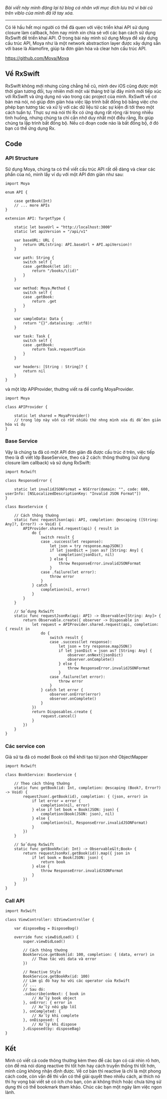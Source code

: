 *Bài viết này mình đăng lại từ blog cá nhân với mục đích lưu trữ vì bài cũ trên viblo của mình đã lỡ tay xóa.*


-----



<p>Có lẽ hầu hết mọi người có thể đã quen với việc triển khai API sử dụng closure làm callback, hôm nay mình xin chia sẻ với các bạn cách sử dụng RxSwift để triển khai API. Ở trong bài này mình sử dụng Moya để xây dựng cấu trúc API, Moya như là một network abstraction layer được xây dựng sẵn với base là Alamofire, giúp ta đơn giản hóa và clear hơn cấu trúc API.</p>

<p><a href="https://github.com/Moya/Moya">https://github.com/Moya/Moya</a></p>

<h2>Về RxSwift</h2>

<p>RxSwift không mới nhưng cũng chẳng hề cũ, mình dev iOS cũng được một thời gian tương đối, tuy nhiên mới một vài tháng trở lại đây mình mới tiếp xúc với RxSwift và ứng dụng nó vào trong các project của mình. RxSwift về cơ bản mà nói, nó giúp đơn giản hóa việc lập trình bất đồng bộ bằng việc cho phép bạn tương tác và xử lý với các dữ liệu từ các sự kiện đi tới theo một cách tuần tự. Thực sự mà nói thì Rx có ứng dụng rất rộng rãi trong nhiều tình huống, nhưng chúng ta chỉ cần nhớ duy nhất một điều rằng, Rx giúp chúng ta lập trình bất đồng bộ. Nếu có đoạn code nào là bất đồng bộ, ở đó bạn có thể ứng dụng Rx.</p>



<h2>Code</h2>



<h3>API Structure</h3>



<p>Sử dụng Moya, chúng ta có thể viết cấu trúc API rất dễ dàng và clear các phần của nó, mình lấy ví dụ với một API đơn giản như sau:</p>


```
import Moya

enum API {

    case getBook(Int)
    // ... more APIs
}

extension API: TargetType {

    static let baseUrl = "http://localhost:3000"
    static let apiVersion = "/api/v1"

    var baseURL: URL {
        return URL(string: API.baseUrl + API.apiVersion)!
    }

    var path: String {
        switch self {
        case .getBook(let id):
            return "/books/\(id)"
        }
    }

    var method: Moya.Method {
        switch self {
        case .getBook:
            return .get
        }
    }

    var sampleData: Data {
        return "{}".data(using: .utf8)!
    }

    var task: Task {
        switch self {
        case .getBook:
            return Task.requestPlain
        }
    }

    var headers: [String : String]? {
        return nil
    }
}
```



<p>và một lớp APIProvider, thường viết ra để config MoyaProvider.</p>


```
import Moya

class APIProvider {

    static let shared = MoyaProvider()
    // trong lớp này vốn có rất nhiều thứ nhng mình xóa đi để đơn giản hóa ví dụ
}
```



<h3>Base Service</h3>



<p>Vậy là chúng ta đã có một API đơn giản đã được cấu trúc ở trên, việc tiếp theo là đi viết lớp BaseService, theo cả 2 cách: thông thường (sử dụng closure làm callback) và sử dụng RxSwift:</p>



<pre class="wp-block-code"><code>import RxSwift

class ResponseError {

    static let invalidJSONFormat = NSError(domain: "", code: 600, userInfo: [NSLocalizedDescriptionKey: "Invalid JSON Format"])
}

class BaseService {

    // Cách thông thường
    static func requestJson(api: API, completion: @escaping ([String: Any]?, Error?) -> Void) {
        APIProvider.shared.request(api) { result in
            do {
                switch result {
                case .success(let response):
                    let json = try response.mapJSON()
                    if let jsonDict = json as? [String: Any] {
                        completion(jsonDict, nil)
                    } else {
                        throw ResponseError.invalidJSONFormat
                    }
                case .failure(let error):
                    throw error
                }
            } catch {
                completion(nil, error)
            }
        }
    }
    
    // Sử dụng RxSwift
    static func requestJsonRx(api: API) -> Observable&lt;[String: Any]> {
        return Observable.create({ observer -> Disposable in
            let request = APIProvider.shared.request(api, completion: { result in
                do {
                    switch result {
                    case .success(let response):
                        let json = try response.mapJSON()
                        if let jsonDict = json as? [String: Any] {
                            observer.onNext(jsonDict)
                            observer.onComplete()
                        } else {
                            throw ResponseError.invalidJSONFormat
                        }
                    case .failure(let error):
                        throw error
                    }
                } catch let error {
                    observer.onError(error)
                    observer.onComplete()
                }
            })
            return Disposables.create {
                request.cancel()
            }
        })
    }
}</code></pre>



<h3>Các service con</h3>



<p>Giả sử ta đã có model Book có thể khởi tạo từ json nhờ ObjectMapper</p>


```
import RxSwift

class BookService: BaseService {

    // Theo cách thông thường
    static func getBook(id: Int, completion: @escaping (Book?, Error?) -> Void) {
        requestJson(.getBook(id), completion: { (json, error) in
            if let error = error {
                completion(nil, error)
            } else if let book = Book(JSON: json) {
                completion(Book(JSON: json), nil)
            } else {
                completion(nil, ResponseError.invalidJSONFormat)
            }
        })
    }

    // Sử dụng RxSwift
    static func getBookRx(id: Int) -> Observable&lt;Book> {
        return requestJsonRx(.getBook(id)).map({ json in
            if let book = Book(JSON: json) {
                return book
            } else {
                throw ResponseError.invalidJSONFormat
            }
        })
    }    
}
```


<h3>Call API</h3>


```
import RxSwift

class ViewController: UIViewController {
    
    var disposeBag = DisposeBag()
    
    override func viewDidLoad() {
        super.viewDidLoad()
        
        // Cách thông thường
        BookService.getBook(id: 100, completion: { (data, error) in
            // Thao tác với data và error
        })
        
        // Reactive Style
        BookService.getBookRx(id: 100)
        // Làm gì đó hay ho với các operator của RxSwift
        // ...
        // Sau đó:
        .subscribe(onNext: { book in
            // Xử lý book object
        }, onError: { error in
            // Xử lý nếu gặp lỗi
        }, onCompleted: {
            // Xử lý khi complete
        }, onDisposed: {
            // Xử lý khi dispose
        }.disposed(by: disposeBag)
}
```



<h2>Kết</h2>



<p>Mình có viết cả code thông thường kèm theo để các bạn có cái nhìn rõ hơn, còn để mà nói dùng reactive thì tốt hơn hay cách truyền thống thì tốt hơn, mình cũng không nhận định được. Về cơ bản thì reactive là chỉ là một phong cách code, còn vấn đề thì vẫn có thể giải quyết theo nhiều cách, ai thích nó thì hy vọng bài viết sẽ có ích cho bạn, còn ai không thích hoặc chưa từng sử dụng thì có thể bookmark tham khảo. Chúc các bạn một ngày làm việc ngon lành.</p>